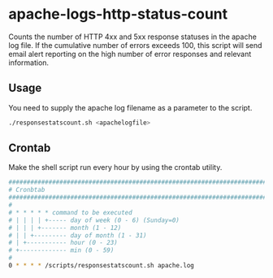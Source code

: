 # apache-logs-http-status-count
Counts the number of HTTP 4xx and 5xx response statuses in the apache log file. If the cumulative number of errors exceeds 100, this script will send email alert reporting on the high number of error responses and relevant information.

## Usage

You need to supply the apache log filename as a parameter to the script.

```bash
./responsestatscount.sh <apachelogfile>
```
## Crontab
Make the shell script run every hour by using the crontab utility. 

```bash
##################################################################################################
# Cronbtab
##################################################################################################
#
# * * * * * command to be executed
# | | | | +----- day of week (0 - 6) (Sunday=0)
# | | | +------- month (1 - 12)
# | | +--------- day of month (1 - 31)
# | +----------- hour (0 - 23)
# +------------- min (0 - 59)
#
0 * * * * /scripts/responsestatscount.sh apache.log
```
